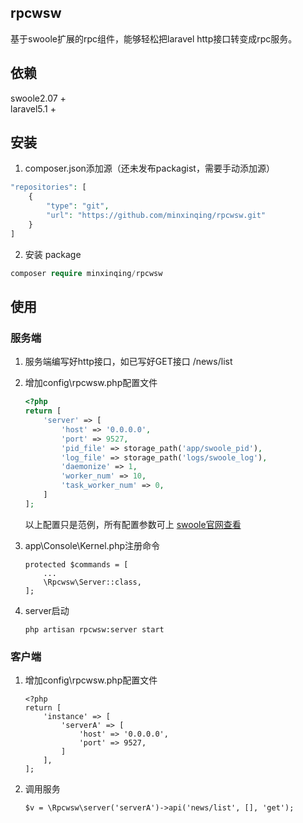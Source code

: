 ## rpcwsw
基于swoole扩展的rpc组件，能够轻松把laravel http接口转变成rpc服务。

## 依赖
swoole2.07 +  
laravel5.1 +

## 安装
1. composer.json添加源（还未发布packagist，需要手动添加源）
```php
"repositories": [
    {
        "type": "git",
        "url": "https://github.com/minxinqing/rpcwsw.git"
    }
]
```

2. 安装 package
```php
composer require minxinqing/rpcwsw
```

## 使用

### 服务端
1. 服务端编写好http接口，如已写好GET接口 /news/list

2. 增加config\rpcwsw.php配置文件
    ```php
    <?php
    return [
        'server' => [
            'host' => '0.0.0.0',
            'port' => 9527,
            'pid_file' => storage_path('app/swoole_pid'),
            'log_file' => storage_path('logs/swoole_log'),
            'daemonize' => 1,
            'worker_num' => 10,
            'task_worker_num' => 0,
        ]
    ];
    ```  
    以上配置只是范例，所有配置参数可上 [swoole官网查看](https://wiki.swoole.com/wiki/page/274.html) 

3. app\Console\Kernel.php注册命令
    ```
    protected $commands = [
        ...
        \Rpcwsw\Server::class,
    ];
    ```

4. server启动
    ```
    php artisan rpcwsw:server start
    ```

### 客户端
1. 增加config\rpcwsw.php配置文件
    ```
    <?php
    return [
        'instance' => [
            'serverA' => [
                'host' => '0.0.0.0',
                'port' => 9527,
            ]
        ],
    ];
    ```

2. 调用服务
    ```
    $v = \Rpcwsw\server('serverA')->api('news/list', [], 'get');
    ```
